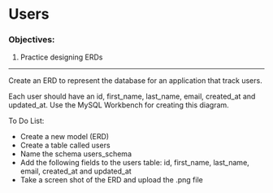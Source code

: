 <h1>Users</h1>

<h3>Objectives:</h3>

<ol>
    <li>Practice designing ERDs</li>
</ol>

<hr>

<p>Create an ERD to represent the database for an application that track users.</p>

<p>Each user should have an id, first_name, last_name, email, created_at and updated_at. Use the MySQL Workbench for creating this diagram.</p>


<p>To Do List:</p>
<ul>
    <li>Create a new model (ERD)</li>
    <li>Create a table called users</li>
    <li>Name the schema users_schema</li>
    <li>Add the following fields to the users table: id, first_name, last_name, email, created_at and updated_at</li>
    <li>Take a screen shot of the ERD and upload the .png file</li>
</ul>


